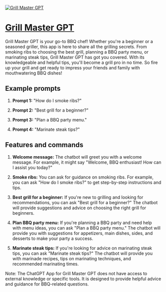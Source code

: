 [![Grill Master GPT](https://files.oaiusercontent.com/file-mqZbZDcf1jznwxxxSY62p1mH?se=2123-10-17T03%3A41%3A23Z&sp=r&sv=2021-08-06&sr=b&rscc=max-age%3D31536000%2C%20immutable&rscd=attachment%3B%20filename%3D57241eda-4ad2-4e4e-baca-313b9a54d180.png&sig=syOtMwUk0zDkFcb2jVK2s2lWPPfHEjIfqaAaVqLsB8A%3D)](https://chat.openai.com/g/g-Nd48E8h27-grill-master-gpt)

# [Grill Master GPT](https://chat.openai.com/g/g-Nd48E8h27-grill-master-gpt)

Grill Master GPT is your go-to BBQ chef! Whether you're a beginner or a seasoned griller, this app is here to share all the grilling secrets. From smoking ribs to choosing the best grill, planning a BBQ party menu, or marinating steak tips, Grill Master GPT has got you covered. With its knowledgeable and helpful tips, you'll become a grill pro in no time. So fire up your grill and get ready to impress your friends and family with mouthwatering BBQ dishes!

## Example prompts

1. **Prompt 1:** "How do I smoke ribs?"

2. **Prompt 2:** "Best grill for a beginner?"

3. **Prompt 3:** "Plan a BBQ party menu."

4. **Prompt 4:** "Marinate steak tips?"

## Features and commands

1. **Welcome message:** The chatbot will greet you with a welcome message. For example, it might say "Welcome, BBQ enthusiast! How can I assist you today?"

2. **Smoke ribs:** You can ask for guidance on smoking ribs. For example, you can ask "How do I smoke ribs?" to get step-by-step instructions and tips.

3. **Best grill for a beginner:** If you're new to grilling and looking for recommendations, you can ask "Best grill for a beginner?" The chatbot will provide suggestions and advice on choosing the right grill for beginners.

4. **Plan BBQ party menu:** If you're planning a BBQ party and need help with menu ideas, you can ask "Plan a BBQ party menu." The chatbot will provide you with suggestions for appetizers, main dishes, sides, and desserts to make your party a success.

5. **Marinate steak tips:** If you're looking for advice on marinating steak tips, you can ask "Marinate steak tips?" The chatbot will provide you with marinade recipes, tips on marinating techniques, and recommended marinating times.

Note: The ChatGPT App for Grill Master GPT does not have access to external knowledge or specific tools. It is designed to provide helpful advice and guidance for BBQ-related questions.